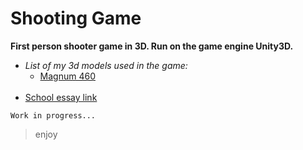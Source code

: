 # Shooting Game

__First person shooter game in 3D. Run on the game engine Unity3D.__

- *List of my 3d models used in the game:*
  * [Magnum 460](https://github.com/TheGoodFella/magnum460Blend)<br/><br/>
- [School essay link](http://tesine.marconirovereto.it/dettagli.html?2016.5BI.9)

```
Work in progress...
```

>enjoy
